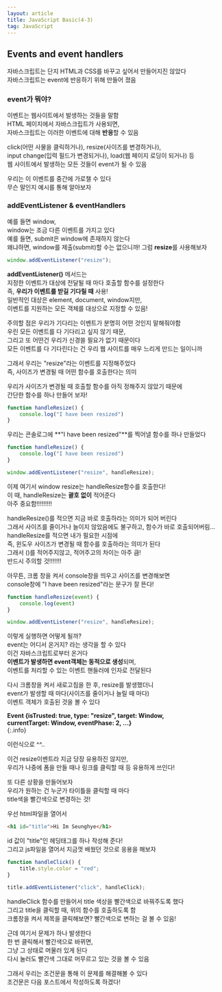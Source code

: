 ```yaml
---
layout: article
title: JavaScript Basic(4-3)
tag: JavaScript
---
```


## Events and event handlers

자바스크립트는 단지 HTML과 CSS를 바꾸고 싶어서 만들어지진 않았다  
자바스크립트는 event에 반응하기 위해 만들어 졌음  

### event가 뭐야?
이벤트는 웹사이트에서 발생하는 것들을 말함  
HTML 페이지에서 자바스크립트가 사용되면,  
자바스크립트는 이러한 이벤트에 대해 **반응**할 수 있음  

click(어떤 사물을 클릭하거나), resize(사이즈를 변경하거나),  
input change(입력 필드가 변경되거나), load(웹 페이지 로딩이 되거나) 등  
웹 사이트에서 발생하는 모든 것들이 event가 될 수 있음  

우리는 이 이벤트를 중간에 가로챌 수 있다  
무슨 말인지 예시를 통해 알아보자  

### addEventListener & eventHandlers

예를 들면 window,  
window는 조금 다른 이벤트를 가지고 있다  
예를 들면, submit은 window에 존재하지 않는다  
왜냐하면, window를 제출(submit)할 수는 없으니까!
그럼 **resize**를 사용해보자

```js
window.addEventListener("resize");
```
**addEventListener()** 메서드는  
지정한 이벤트가 대상에 전달될 때 마다 호출할 함수를 설정한다  
즉, **우리가 이벤트를 받길 기다릴 때** 사용!  
일반적인 대상은 element, document, window지만,  
이벤트를 지원하는 모든 객체를 대상으로 지정할 수 있음!  

주의할 점은 우리가 기다리는 이벤트가 분명히 어떤 것인지 말해줘야함  
우린 모든 이벤트를 다 기다리고 싶지 않기 때문,  
그리고 또 어떤건 우리가 신경쓸 필요가 없기 때문이다  
모든 이벤트를 다 기다린다는 건 우리 웹 사이트를 매우 느리게 만드는 일이니까  

그래서 우리는 "resize"라는 이벤트를 지정해주었다  
즉, 사이즈가 변경될 때 어떤 함수를 호출한다는 의미  

우리가 사이즈가 변경될 때 호출할 함수를 아직 정해주지 않았기 때문에  
간단한 함수를 하나 만들어 보자!

```js
function handleResize() {
    console.log("I have been resized")
}
```
우리는 콘솔로그에 **"I have been resized"**를 찍어낼 함수를 하나 만들었다

```js
function handleResize() {
    console.log("I have been resized")
}

window.addEventListener("resize", handleResize);
```

이제 여기서 window resize는 handleResize함수를 호출한다!  
이 때, handleResize는 **괄호 없이** 적어준다  
아주 중요함!!!!!!!!!  

handleResize()를 적으면 지금 바로 호출하라는 의미가 되어 버린다  
그래서 사이즈를 줄이거나 늘이지 않았음에도 불구하고, 함수가 바로 호출되어버림...
handleResize를 적으면 내가 필요한 시점에  
즉, 윈도우 사이즈가 변경될 때 함수를 호출하라는 의미가 된다  
그래서 ()를 적어주지않고, 적어주고의 차이는 아주 큼!  
반드시 주의할 것!!!!!!!

아무튼, 크롬 창을 켜서 console창을 띄우고 사이즈를 변경해보면  
console창에 "I have been resized"라는 문구가 잘 뜬다!

```js
function handleResize(event) {
    console.log(event)
}

window.addEventListener("resize", handleResize);
```
이렇게 실행하면 어떻게 될까?  
event는 어디서 온거지? 라는 생각을 할 수 있다  
이건 자바스크립트로부터 온거다  
**이벤트가 발생하면 event객체는 동적으로 생성**되며,  
이벤트를 처리할 수 있는 이벤트 핸들러에 인자로 전달된다  

다시 크롬창을 켜서 새로고침을 한 후, resize를 발생했더니  
event가 발생할 때 마다(사이즈를 줄이거나 늘릴 때 마다)  
이벤트 객체가 호출된 것을 볼 수 있다  

**Event {isTrusted: true, type: "resize", target: Window,  
currentTarget: Window, eventPhase: 2, …}**  
{:.info}

이런식으로 ^^..

이건 resize이벤트라 지금 당장 유용하진 않지만,  
우리가 나중에 폼을 만들 때나 링크를 클릭할 때 등 유용하게 쓰인다!  

또 다른 상황을 만들어보자  
우리가 원하는 건 누군가 타이틀을 클릭할 때 마다  
title색을 빨간색으로 변경하는 것!  

우선 html파일을 열어서
```html
<h1 id="title">Hi Im Seunghye</h1>
```
id 값이 "title"인 헤딩태그를 하나 작성해 준다!  
그리고 js파일을 열어서 지금껏 배웠던 것으로 응용을 해보자

```js
function handleClick() {
    title.style.color = "red";
}

title.addEventListener("click", handleClick);
```
handleClick 함수를 만들어서 title 색상을 빨간색으로 바꿔주도록 했다  
그리고 title을 클릭할 때, 위의 함수를 호출하도록 함  
크롬창을 켜서 제목을 클릭해보면? 빨간색으로 변하는 걸 볼 수 있음!  

근데 여기서 문제가 하나 발생한다  
한 번 클릭해서 빨간색으로 바뀌면,  
그냥 그 상태로 머물러 있게 된다  
다시 눌러도 빨간색 그대로 머무르고 있는 것을 볼 수 있음  

그래서 우리는 조건문을 통해 이 문제를 해결해볼 수 있다  
조건문은 다음 포스트에서 작성하도록 하겠다!  